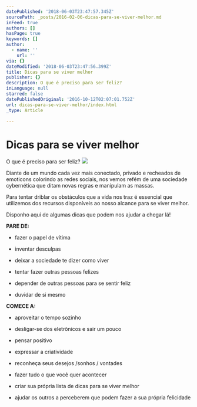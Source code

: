 ```yaml
---
datePublished: '2018-06-03T23:47:57.345Z'
sourcePath: _posts/2016-02-06-dicas-para-se-viver-melhor.md
inFeed: true
authors: []
hasPage: true
keywords: []
author:
  - name: ''
    url: ''
via: {}
dateModified: '2018-06-03T23:47:56.399Z'
title: Dicas para se viver melhor
publisher: {}
description: O que é preciso para ser feliz?
inLanguage: null
starred: false
datePublishedOriginal: '2016-10-12T02:07:01.752Z'
url: dicas-para-se-viver-melhor/index.html
_type: Article

---
```

# Dicas para se viver melhor

O que é preciso para ser feliz?
![](https://s3-us-west-2.amazonaws.com/the-grid-img/p/242c1e4b53f69089b9827847acc44b8980f636fc.png)

Diante de um mundo cada vez mais conectado, privado e recheados de emoticons colorindo as redes sociais, nos vemos refém de uma sociedade cybernética que ditam novas regras e manipulam as massas.

Para tentar driblar os obstáculos que a vida nos traz é essencial que utilizemos dos recursos disponíveis ao nosso alcance para se viver melhor.

Disponho aqui de algumas dicas que podem nos ajudar a chegar lá!

**PARE DE:**

* fazer o papel de vítima

* inventar desculpas

* deixar a sociedade te dizer como viver

* tentar fazer outras pessoas felizes

* depender de outras pessoas para se sentir feliz

* duvidar de si mesmo

**COMECE A:**

* aproveitar o tempo sozinho

* desligar-se dos eletrônicos e sair um pouco

* pensar positivo

* expressar a criatividade

* reconheça seus desejos /sonhos / vontades

* fazer tudo o que você quer acontecer

* criar sua própria lista de dicas para se viver melhor
* ajudar os outros a perceberem que podem fazer a sua própria felicidade